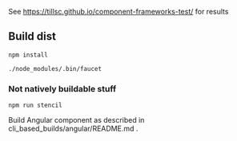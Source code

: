 See https://tillsc.github.io/component-frameworks-test/ for results

## Build dist

    npm install

    ./node_modules/.bin/faucet

### Not natively buildable stuff

    npm run stencil

Build Angular component as described in cli_based_builds/angular/README.md .
